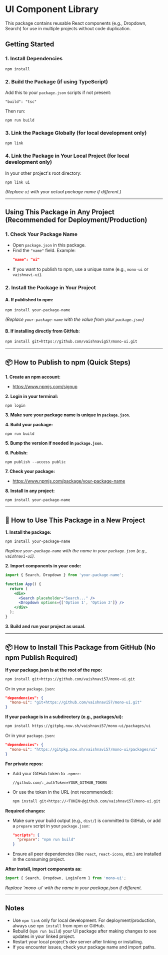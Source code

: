 # UI Component Library

This package contains reusable React components (e.g., Dropdown, Search) for use in multiple projects without code duplication.

## Getting Started

### 1. Install Dependencies

```
npm install
```

### 2. Build the Package (if using TypeScript)

Add this to your `package.json` scripts if not present:

```
"build": "tsc"
```

Then run:
```
npm run build
```

### 3. Link the Package Globally (for local development only)

```
npm link
```

### 4. Link the Package in Your Local Project (for local development only)

In your other project's root directory:

```
npm link ui
```
*(Replace `ui` with your actual package name if different.)*

---

## Using This Package in Any Project (Recommended for Deployment/Production)

### 1. Check Your Package Name
- Open `package.json` in this package.
- Find the `"name"` field. Example:
  ```json
  "name": "ui"
  ```
- If you want to publish to npm, use a unique name (e.g., `mono-ui` or `vaishnavi-ui`).

### 2. Install the Package in Your Project

#### A. If published to npm:
```
npm install your-package-name
```
*(Replace `your-package-name` with the value from your `package.json`)*

#### B. If installing directly from GitHub:
```
npm install git+https://github.com/vaishnavig57/mono-ui.git
```

---

## 📦 How to Publish to npm (Quick Steps)

**1. Create an npm account:**
- https://www.npmjs.com/signup

**2. Login in your terminal:**
```
npm login
```

**3. Make sure your package name is unique in `package.json`.**

**4. Build your package:**
```
npm run build
```

**5. Bump the version if needed in `package.json`.**

**6. Publish:**
```
npm publish --access public
```

**7. Check your package:**
- https://www.npmjs.com/package/your-package-name

**8. Install in any project:**
```
npm install your-package-name
```

---

## 🚀 How to Use This Package in a New Project

**1. Install the package:**
```
npm install your-package-name
```
_Replace `your-package-name` with the name in your `package.json` (e.g., `vaishnavi-ui`)._

**2. Import components in your code:**
```jsx
import { Search, Dropdown } from 'your-package-name';

function App() {
  return (
    <div>
      <Search placeholder="Search..." />
      <Dropdown options={['Option 1', 'Option 2']} />
    </div>
  );
}
```

**3. Build and run your project as usual.**

---

## 📦 How to Install This Package from GitHub (No npm Publish Required)

**If your package.json is at the root of the repo:**
```sh
npm install git+https://github.com/vaishnavi57/mono-ui.git
```
Or in your `package.json`:
```json
"dependencies": {
  "mono-ui": "git+https://github.com/vaishnavi57/mono-ui.git"
}
```

**If your package is in a subdirectory (e.g., packages/ui):**
```sh
npm install https://gitpkg.now.sh/vaishnavi57/mono-ui/packages/ui
```
Or in your `package.json`:
```json
"dependencies": {
  "mono-ui": "https://gitpkg.now.sh/vaishnavi57/mono-ui/packages/ui"
}
```

**For private repos:**
- Add your GitHub token to `.npmrc`:
  ```
  //github.com/:_authToken=YOUR_GITHUB_TOKEN
  ```
- Or use the token in the URL (not recommended):
  ```sh
  npm install git+https://<TOKEN>@github.com/vaishnavi57/mono-ui.git
  ```

**Required changes:**
- Make sure your build output (e.g., `dist/`) is committed to GitHub, or add a `prepare` script in your `package.json`:
  ```json
  "scripts": {
    "prepare": "npm run build"
  }
  ```
- Ensure all peer dependencies (like `react`, `react-icons`, etc.) are installed in the consuming project.

**After install, import components as:**
```js
import { Search, Dropdown, LoginForm } from 'mono-ui';
```
_Replace 'mono-ui' with the name in your package.json if different._

---

## Notes
- Use `npm link` only for local development. For deployment/production, always use `npm install` from npm or GitHub.
- Rebuild (`npm run build`) your UI package after making changes to see updates in your linked project.
- Restart your local project's dev server after linking or installing.
- If you encounter issues, check your package name and import paths. 